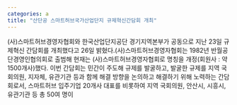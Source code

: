 ```yaml
---
categories: a
title: "산단공 스마트허브국가산업단지 규제혁신간담회 개최"
---
```

(사)스마트허브경영자협회와 한국산업단지공단 경기지역본부가 공동으로 지난 23일 규제혁신 간담회를 개최했다고 26일 밝혔다.(사)스마트허브경영자협회는 1982년 반월공단경영인협의회로 출범해 현재는 (사)스마트허브경영자협회로 명칭을 개정(회원사 : 약 1500개사)했다. 이번 간담회는 민간이 주도해 규제를 발굴하고, 발굴한 규제를 지역 국회의원, 지자체, 유관기관 등과 함께 해결 방향을 논의하고 해결하기 위해 노력하는 간담회로서, 스마트허브 입주기업 20개사 대표를 비롯하여 지역 국회의원, 안산시, 시흥시, 유관기관 등 총 50여 명이